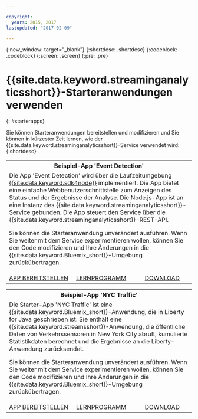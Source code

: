 ```yaml
---

copyright:
  years: 2015, 2017
lastupdated: "2017-02-09"

---
```


<!-- Attribute definitions --> 
{:new_window: target="_blank"}
{:shortdesc: .shortdesc}
{:codeblock: .codeblock}
{:screen: .screen}
{:pre: .pre}

# {{site.data.keyword.streaminganalyticsshort}}-Starteranwendungen verwenden
{: #starterapps}

Sie können Starteranwendungen bereitstellen und modifizieren und Sie können in kürzester Zeit lernen, wie der {{site.data.keyword.streaminganalyticsshort}}-Service verwendet wird:
{:shortdesc}

<table summary="In dieser Tabelle wird in der ersten Zeile die Beispielanwendung 'Event Detection' beschrieben. Die zweite Zeile der Tabelle enthält Folgendes:
1. In der ersten Spalte einen Link zu Anweisungen für die Bereitstellung der Starteranwendung 'Event Detection'. 2. In der zweiten Spalte einen Link zu Lernprogrammen für die Verwendung der Starteranwendung 'Event Detection'. 3. In der dritten Spalte einen Link zum direkten Download der Starteranwendung 'Event Detection'.
 ">
  <tr>
    <th colspan="3">Beispiel-App 'Event Detection'<br></th>
  </tr>
  <tr>
    <td colspan="3">Die App 'Event Detection' wird über die Laufzeitumgebung <a href="https://console.ng.bluemix.net/catalog/starters/sdk-for-nodejs/?cm_mmc=dw-*-bluemix-*-ba-bluemix-detect-complex-events-from-data-stream-trs-_-article">{{site.data.keyword.sdk4node}}</a> implementiert.
Die App bietet eine einfache Webbenutzerschnittstelle zum Anzeigen des Status und der Ergebnisse der Analyse.
Die Node.js-App ist an eine Instanz des {{site.data.keyword.streaminganalyticsshort}}-Service gebunden. Die App steuert den Service über die {{site.data.keyword.streaminganalyticsshort}}-REST-API. 
<p>Sie können die Starteranwendung unverändert ausführen.
Wenn Sie weiter mit dem Service experimentieren wollen, können Sie den Code modifizieren und Ihre Änderungen in die {{site.data.keyword.Bluemix_short}}-Umgebung zurückübertragen.</p> 
</td>
  </tr>
  <tr>
    <td><a href="/docs/services/StreamingAnalytics/t_starter_app_deploy.html" target="_blank">APP BEREITSTELLEN</a><br></td>
    <td><a href="http://www.ibm.com/developerworks/library/ba-bluemix-detect-complex-events-from-data-stream-trs/index.html" target="_blank">LERNPROGRAMM</a></td>
    <td><a href="https://hub.jazz.net/git/streamscloud/EventDetection/" target="_blank">DOWNLOAD</a></td>
  </tr>
</table>

<table summary="In dieser Tabelle wird in der ersten Zeile die Beispielanwendung 'New York Traffic' beschrieben. Die zweite Zeile der Tabelle enthält Folgendes:
1. In der ersten Spalte einen Link zu Anweisungen für die Bereitstellung der Beispielanwendung 'New York Traffic'. 2. In der zweiten Spalte einen Link zu Lernprogrammen für die Verwendung der Beispielanwendung 'New York Traffic'. 3. In der dritten Spalte einen Link zum direkten Download der Beispielanwendung 'New York Traffic'.">
  <tr>
    <th colspan="3">Beispiel-App 'NYC Traffic'<br></th>
  </tr>
  <tr>
    <td colspan="3">Die Starter-App 'NYC Traffic' ist eine {{site.data.keyword.Bluemix_short}}-Anwendung, die in Liberty for Java geschrieben ist. Sie enthält eine {{site.data.keyword.streamsshort}}-Anwendung, die öffentliche Daten von Verkehrssensoren in New York City abruft, kumulierte Statistikdaten berechnet und die Ergebnisse an die Liberty-Anwendung zurücksendet.
<p>Sie können die Starteranwendung unverändert ausführen. Wenn Sie weiter mit dem Service experimentieren wollen, können Sie den Code modifizieren und Ihre Änderungen in die {{site.data.keyword.Bluemix_short}}-Umgebung zurückübertragen.</p>
</td>
  </tr>
  <tr>
    <td><a href="/docs/services/StreamingAnalytics/t_starter_app_deploy.html" target="_blank">APP BEREITSTELLEN</a><br></td>
    <td><a href="https://developer.ibm.com/streamsdev/docs/bluemix-streaming-analytics-starter-application/" target="_blank">LERNPROGRAMM</a></td>
    <td><a href="https://hub.jazz.net/git/streamscloud/NYCTraffic/" target="_blank">DOWNLOAD</a></td>
  </tr>
</table>
